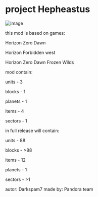 # project Hepheastus
![image](https://user-images.githubusercontent.com/121695521/228210937-e46f652d-abc1-44f1-a628-3219b026648c.png)

this mod is based on games:

Horizon Zero Dawn

Horizon Forbidden west

Horizon Zero Dawn Frozen Wilds

mod contain:

units - 3

blocks - 1

planets - 1

items - 4

sectors - 1

in full release will contain:

units - 88

blocks - >88

items - 12

planets - 1

sectors - >1

autor: Darkspam7
made by: Pandora team